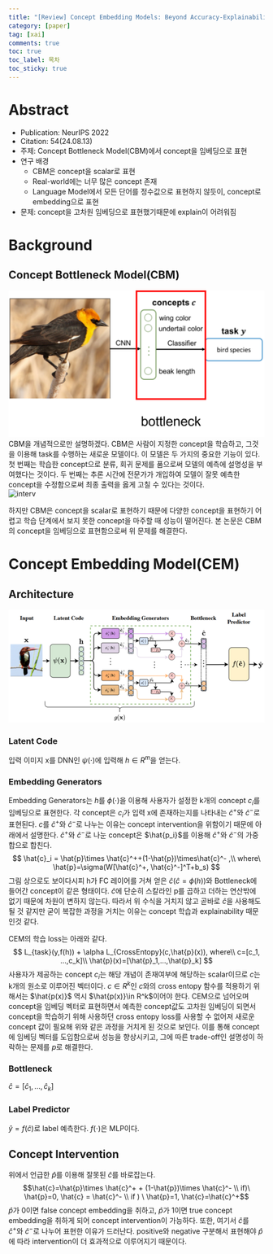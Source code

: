 ```yaml
---
title: "[Review] Concept Embedding Models: Beyond Accuracy-Explainability Trade-off"
category: [paper]
tag: [xai]
comments: true
toc: true
toc_label: 목차
toc_sticky: true
---
```

# Abstract
* Publication: NeurIPS 2022
* Citation: 54(24.08.13)
* 주제: Concept Bottleneck Model(CBM)에서 concept을 임베딩으로 표현
* 연구 배경
    - CBM은 concept을 scalar로 표현
    - Real-world에는 너무 많은 concept 존재
    - Language Model에서 모든 단어를 정수값으로 표현하지 않듯이, concept로 embedding으로 표현
* 문제: concept을 고차원 임베딩으로 표현했기때문에 explain이 어려워짐

# Background
## Concept Bottleneck Model(CBM)
![CBM](/assets/CEM/CBM.png)   
CBM을 개념적으로만 설명하겠다. CBM은 사람이 지정한 concept을 학습하고, 그것을 이용해 task를 수행하는 새로운 모델이다.
이 모델은 두 가지의 중요한 기능이 있다. 첫 번째는 학습한 concept으로 분류, 회귀 문제를 품으로써 모델의 예측에 설명성을 부여했다는 것이다.
두 번째는 추론 시간에 전문가가 개입하여 모델이 잘못 예측한 concept을 수정함으로써 최종 출력을 옳게 고칠 수 있다는 것이다.   
![interv](/assets/CEM/intervention.png.png)

하지만 CBM은 concept을 scalar로 표현하기 때문에 다양한 concept을 표현하기 어렵고 학습 단계에서 보지 못한 concept을 마주할 때 성능이 떨어진다.
본 논문은 CBM의 concept을 임베딩으로 표현함으로써 위 문제를 해결한다.

# Concept Embedding Model(CEM)
## Architecture
![arch](/assets/CEM/CEM.png)   
### Latent Code
입력 이미지 x를 DNN인 $\psi(\cdot)$에 입력해 $h\in R^m$을 얻는다.
### Embedding Generators
Embedding Generators는 $h$를 $\phi(\cdot)$을 이용해 사용자가 설정한 k개의 concept $c_i$를 임베딩으로 표현한다. 각 concept은 $c_i$가 입력 x에 존재하는지를 나타내는 $\hat{c}^+$와 $\hat{c}^-$로 표현된다. $c$를 $\hat{c}^+$와 $\hat{c}^-$로 나누는 이유는 concept intervention을 위함이기 때문에 아래에서 설명한다.
$\hat{c}^+$와 $\hat{c}^-$로 나눈 concept은 $\hat{p_i}$를 이용해 $\hat{c}^+$와 $\hat{c}^-$의 가중합으로 합친다.
$$
\hat{c}_i = \hat{p}\times \hat{c}^++(1-\hat{p})\times\hat{c}^- ,\\
where\ \hat{p}=\sigma(W[\hat{c}^+, \hat{c}^-]^T+b_s)
$$
그림 상으로도 보이다시피 h가 FC 레이어를 거쳐 얻은 $\hat{c}(\hat{c}=\phi(h))$와 Bottleneck에 들어간 concept이 같은 형태이다.
$\hat{c}$에 단순히 스칼라인 p를 곱하고 더하는 연산밖에 없기 때문에 차원이 변하지 않는다. 따라서 위 수식을 거치지 않고 곧바로 $\hat{c}$을 사용해도 될 것 같지만 굳이 복잡한 과정을 거치는 이유는 concept 학습과 explainability 때문인것 같다.

CEM의 학습 loss는 아래와 같다.
$$
L_{task}(y,f(h)) + \alpha L_{CrossEntopy}(c,\hat{p}(x)), where\\
c=[c_1, ...,c_k]\\
\hat{p}(x)=[\hat{p}_1,...,\hat{p}_k]
$$
사용자가 제공하는 concept $c_i$는 해당 개념이 존재여부에 해당하는 scalar이므로 $c$는 k개의 원소로 이루어진 벡터이다. $c\in R^k$인 $c$와의 cross entopy 함수를 적용하기 위해서는 $\hat{p(x)}$ 역시 $\hat{p(x)}\in R^k$이어야 한다. CEM으로 넘어오며 concept을 임베딩 벡터로 표현하면서 예측한 concept값도 고차원 임베딩이 되면서 concept을 학습하기 위해 사용하던 cross entopy loss를 사용할 수 없어져 새로운 concept 값이 필요해 위와 같은 과정을 거치게 된 것으로 보인다. 이를 통해 concept에 임베딩 벡터를 도입함으로써 성능을 향상시키고, 그에 따른 trade-off인 설명성이 하락하는 문제를 $p$로 해결한다.

### Bottleneck
$\hat{c} = [\hat{c}_1,...,\hat{c}_k]$

### Label Predictor
$\hat{y}=f(\hat{c})$로 label 예측한다. $f(\cdot)$은 MLP이다.

## Concept Intervention
위에서 언급한 $\hat{p}$를 이용해 잘못된 $\hat{c}$를 바로잡는다. $$\hat{c}=\hat{p}\times \hat{c}^+ + (1-\hat{p})\times \hat{c}^-
\\ if)\ \hat{p}=0, \hat{c} = \hat{c}^- \\
if ) \ \hat{p}=1, \hat{c}=\hat{c}^+$$
$\hat{p}$가 0이면 false concept embedding을 취하고, $\hat{p}$가 1이면 true concept embedding을 취하게 되어 concept intervention이 가능하다. 또한, 여기서 $\hat{c}$를 $\hat{c}^+$와 $\hat{c}^-$로 나누어 표현한 이유가 드러난다. positive와 negative 구분해서 표현해야 $\hat{p}$에 따라 intervention이 더 효과적으로 이루어지기 때문이다.